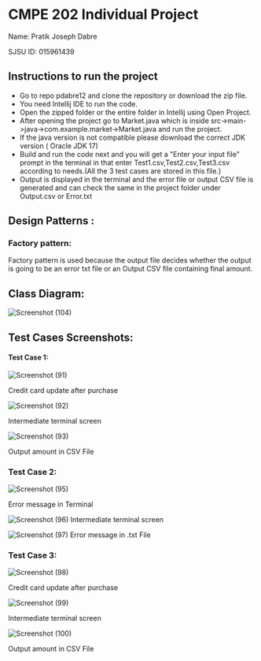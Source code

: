 # CMPE 202 Individual Project
Name: Pratik Joseph Dabre

SJSU ID: 015961439
## Instructions to run the project
- Go to repo pdabre12 and clone the repository or download the zip file.
- You need Intellij IDE to run the code.
- Open the zipped folder or the entire folder in Intellij using Open Project.
- After opening the project go to Market.java which is inside src->main->java->com.example.market->Market.java and run the project.
- If the java version is not compatible please download the correct JDK version ( Oracle JDK 17)
- Build and run the code next and you will get a "Enter your input file" prompt in the terminal in that enter Test1.csv,Test2.csv,Test3.csv according to needs.(All the 3 test cases are stored in this file.)
- Output is displayed in the terminal and the error file or output CSV file is generated and can check the same in the project folder under Output.csv or Error.txt


## Design Patterns :

### Factory pattern:
Factory pattern is used because the output file decides whether the output is going to be an error txt file or an Output CSV file containing final amount.



## Class Diagram:

![Screenshot (104)](https://user-images.githubusercontent.com/80276547/144799403-1cc9b086-3751-4156-a1fa-ef7362b47fd9.png)


## Test Cases Screenshots:
#### Test Case 1:

![Screenshot (91)](https://user-images.githubusercontent.com/80276547/144793550-d8fcd561-4f13-46cb-88d4-af6e54884ce2.png)

Credit card update after purchase



![Screenshot (92)](https://user-images.githubusercontent.com/80276547/144793524-0e4c8bc7-51cc-471c-832d-e380b07c31fc.png)

Intermediate terminal screen



![Screenshot (93)](https://user-images.githubusercontent.com/80276547/144793526-0e548a1c-6ec4-45e5-af67-f787c9892dde.png)

Output amount in CSV File




### Test Case 2:




![Screenshot (95)](https://user-images.githubusercontent.com/80276547/144793514-51359a29-85fa-4bdb-ac48-36cfb93618e8.png)

Error message in Terminal



![Screenshot (96)](https://user-images.githubusercontent.com/80276547/144793517-cf96843b-2377-432d-a87e-558eb61b6ce0.png)
Intermediate terminal screen


![Screenshot (97)](https://user-images.githubusercontent.com/80276547/144793519-ae09fbbf-6202-412d-a78a-9539a2f81589.png)
 Error message in .txt File


### Test Case 3:
![Screenshot (98)](https://user-images.githubusercontent.com/80276547/144793520-0d5b8d31-9b55-4a9d-9613-cb8673cca291.png)


Credit card update after purchase


![Screenshot (99)](https://user-images.githubusercontent.com/80276547/144793521-bc55bbfb-80ed-4430-8f44-d3431751b65e.png)

Intermediate terminal screen

![Screenshot (100)](https://user-images.githubusercontent.com/80276547/144793523-095760bc-8189-4e81-a286-16c2ca49f21a.png)

Output amount in CSV File
